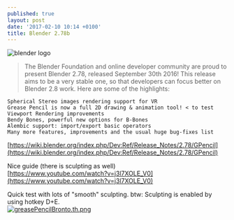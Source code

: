```yaml
---
published: true
layout: post
date: '2017-02-10 10:14 +0100'
title: Blender 2.78b
---
```

![blender logo](https://www.blender.org/wp-content/themes/bthree/assets/images/logo.png)

> The Blender Foundation and online developer community are proud to present Blender 2.78, released September 30th 2016! This release aims to be a very stable one, so that developers can focus better on Blender 2.8 work. Here are some of the highlights:

    Spherical Stereo images rendering support for VR
    Grease Pencil is now a full 2D drawing & animation tool! < to test
    Viewport Rendering improvements
    Bendy Bones, powerful new options for B-Bones
    Alembic support: import/export basic operators
    Many more features, improvements and the usual huge bug-fixes list
    
[https://wiki.blender.org/index.php/Dev:Ref/Release_Notes/2.78/GPencil](https://wiki.blender.org/index.php/Dev:Ref/Release_Notes/2.78/GPencil)

Nice guide (there is sculpting as well)  
[https://www.youtube.com/watch?v=j3l7XOLE_V0](https://www.youtube.com/watch?v=j3l7XOLE_V0)

Quick test with lots of "smooth" sculpting. btw: Sculpting is enabled by using hotkey D+E.  
[![greasePencilBronto.th.png](https://cdn.scrot.moe/images/2017/02/10/greasePencilBronto.th.png)](https://cdn.scrot.moe/images/2017/02/10/greasePencilBronto.png)

